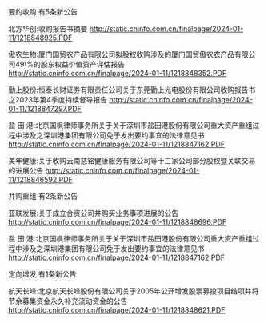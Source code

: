 要约收购 有5条新公告 

北方华创:收购报告书摘要 http://static.cninfo.com.cn/finalpage/2024-01-11/1218848925.PDF 

傲农生物:厦门国贸农产品有限公司拟股权收购涉及的厦门国贸傲农农产品有限公司49\\%的股东权益价值资产评估报告 http://static.cninfo.com.cn/finalpage/2024-01-11/1218848352.PDF 

勤上股份:恒泰长财证券有限责任公司关于东莞勤上光电股份有限公司收购报告书之2023年第4季度持续督导报告 http://static.cninfo.com.cn/finalpage/2024-01-11/1218847297.PDF 

盐 田 港:北京国枫律师事务所关于关于深圳市盐田港股份有限公司重大资产重组过程中涉及之深圳港集团有限公司免于发出要约事宜的法律意见书 http://static.cninfo.com.cn/finalpage/2024-01-11/1218847162.PDF 

美年健康:关于收购云南慈铭健康服务有限公司等十三家公司部分股权暨关联交易的进展公告 http://static.cninfo.com.cn/finalpage/2024-01-11/1218846592.PDF 

并购重组 有2条新公告 

亚联发展:关于成立合资公司并购买业务事项进展的公告 http://static.cninfo.com.cn/finalpage/2024-01-11/1218848696.PDF 

盐 田 港:北京国枫律师事务所关于关于深圳市盐田港股份有限公司重大资产重组过程中涉及之深圳港集团有限公司免于发出要约事宜的法律意见书 http://static.cninfo.com.cn/finalpage/2024-01-11/1218847162.PDF 

定向增发 有1条新公告 

航天长峰:北京航天长峰股份有限公司关于2005年公开增发股票募投项目结项并将节余募集资金永久补充流动资金的公告 http://static.cninfo.com.cn/finalpage/2024-01-11/1218848621.PDF 


